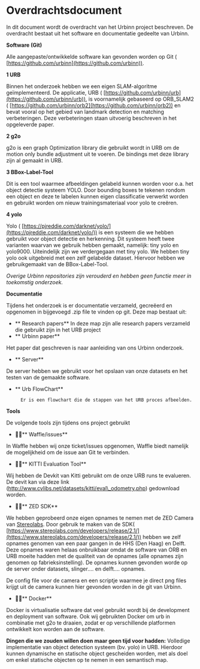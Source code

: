 # Overdrachtsdocument

In dit document wordt de overdracht van het Urbinn project beschreven. De overdracht bestaat uit het software en documentatie gedeelte van Urbinn.

**Software (Git)**

Alle aangepaste/ontwikkelde software kan gevonden worden op Git ( [https://github.com/urbinn](https://github.com/urbinn)).

**1 URB**

Binnen het onderzoek hebben we een eigen SLAM-algoritme geïmplementeerd. De applicatie, URB ( [https://github.com/urbinn/urb](https://github.com/urbinn/urb)), is voornamelijk gebaseerd op ORB\_SLAM2 ( [https://github.com/urbinn/orb2](https://github.com/urbinn/orb2)) en bevat vooral op het gebied van landmark detection en matching verbeteringen. Deze verbeteringen staan uitvoerig beschreven in het opgeleverde paper.

**2 g2o**

g2o is een graph Optimization library die gebruikt wordt in URB om de motion only bundle adjustment uit te voeren. De bindings met deze library zijn al gemaakt in URB.

**3 BBox-Label-Tool**

Dit is een tool waarmee afbeeldingen gelabeld kunnen worden voor o.a. het object detectie systeem YOLO. Door bounding boxes te tekenen rondom een object en deze te labelen kunnen eigen classificatie verwerkt worden en gebruikt worden om nieuw trainingsmateriaal voor yolo te creëren.

**4 yolo**

Yolo ( [https://pjreddie.com/darknet/yolo/](https://pjreddie.com/darknet/yolo/)) is een systeem die we hebben gebruikt voor object detectie en herkenning. Dit systeem heeft twee varianten waarvan we gebruik hebben gemaakt, namelijk: tiny yolo en yolo9000. Uiteindelijk zijn we verdergegaan met tiny yolo. We hebben tiny yolo ook uitgebreid met een zelf gelabelde dataset. Hiervoor hebben we gebruikgemaakt van de BBox-Label-Tool.

_Overige Urbinn repositories zijn verouderd en hebben geen functie meer in toekomstig onderzoek._

**Documentatie**

Tijdens het onderzoek is er documentatie verzameld, gecreëerd en opgenomen in bijgevoegd .zip file te vinden op git. Deze map bestaat uit:

- ** Research papers**
In deze map zijn alle research papers verzameld die gebruikt zijn in het URB project
- ** Urbinn paper**

Het paper dat geschreven is naar aanleiding van ons Urbinn onderzoek.

- ** Server**

De server hebben we gebruikt voor het opslaan van onze datasets en het testen van  de gemaakte software.

- ** Urb FlowChart**

        Er is een flowchart die de stappen van het URB proces afbeelden.

**Tools**

De volgende tools zijn tijdens ons project gebruikt

- ****** Waffle/issues**

In Waffle hebben wij onze ticket/issues opgenomen, Waffle biedt namelijk de mogelijkheid om de issue aan Git te verbinden.

- ****** KITTI Evaluation Tool**

Wij hebben de Devkit van Kitti gebruikt om de onze URB runs te evalueren. De devit kan via deze link (http://www.cvlibs.net/datasets/kitti/eval\_odometry.php) gedownload worden.

- ****** ZED SDK**

We hebben geprobeerd onze eigen opnames te nemen met de ZED Camera van [Stereolabs](https://www.stereolabs.com). Door gebruik te maken van de SDK( [https://www.stereolabs.com/developers/release/2.1/](https://www.stereolabs.com/developers/release/2.1/))  hebben we zelf opnames genomen van een paar gangen in de HHS (Den Haag) en Delft. Deze opnames waren helaas onbruikbaar omdat de software van ORB en URB moeite hadden met de qualiteit van de opnames (alle opnames zijn genomen op fabrieksinstelling). De opnames kunnen gevonden worde op de server onder datasets, slinger…. en delft…. opnames.

De config file voor de camera en een scriptje waarmee je direct png files krijgt uit de camera kunnen hier gevonden worden in de git van Urbinn.

- ****** Docker**

Docker is virtualisatie software dat veel gebruikt wordt bij de development en deployment van software. Ook wij gebruikten Docker om urb in combinatie met g2o te draaien, zodat er op verschillende platformen ontwikkelt kon worden aan de software.

**Dingen die we zouden willen doen maar geen tijd voor hadden:**
Volledige implementatie van object detection systeem (bv. yolo) in URB. Hierdoor kunnen dynamische en statische object gescheiden worden, met als doel om enkel statische objecten op te nemen in een semantisch map.
